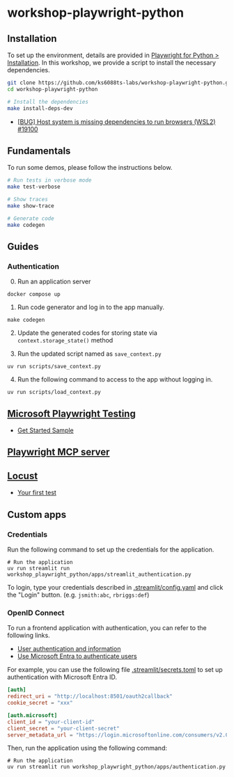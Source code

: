 # workshop-playwright-python

## Installation

To set up the environment, details are provided in [Playwright for Python > Installation](https://playwright.dev/python/docs/intro).
In this workshop, we provide a script to install the necessary dependencies.

```bash
git clone https://github.com/ks6088ts-labs/workshop-playwright-python.git
cd workshop-playwright-python

# Install the dependencies
make install-deps-dev
```

- [[BUG] Host system is missing dependencies to run browsers (WSL2) #19100](https://github.com/microsoft/playwright/issues/19100)

## Fundamentals

To run some demos, please follow the instructions below.

```bash
# Run tests in verbose mode
make test-verbose

# Show traces
make show-trace

# Generate code
make codegen
```

## Guides

### Authentication

0. Run an application server

```shell
docker compose up
```

1. Run code generator and log in to the app manually.

```shell
make codegen
```

2. Update the generated codes for storing state via `context.storage_state()` method

3. Run the updated script named as `save_context.py`

```shell
uv run scripts/save_context.py
```

4. Run the following command to access to the app without logging in.

```shell
uv run scripts/load_context.py
```

## [Microsoft Playwright Testing](https://learn.microsoft.com/ja-jp/azure/playwright-testing/)

- [Get Started Sample](https://github.com/microsoft/playwright-testing-service/tree/main/samples/get-started)

## [Playwright MCP server](https://github.com/microsoft/playwright-mcp)

## [Locust](https://github.com/locustio/locust)

- [Your first test](https://docs.locust.io/en/stable/quickstart.html)

## Custom apps

### Credentials

Run the following command to set up the credentials for the application.

```shell
# Run the application
uv run streamlit run workshop_playwright_python/apps/streamlit_authentication.py
```

To login, type your credentials described in [.streamlit/config.yaml](../.streamlit/config.yaml) and click the "Login" button. (e.g. `jsmith:abc`, `rbriggs:def`)

### OpenID Connect

To run a frontend application with authentication, you can refer to the following links.

- [User authentication and information](https://docs.streamlit.io/develop/concepts/connections/authentication)
- [Use Microsoft Entra to authenticate users](https://docs.streamlit.io/develop/tutorials/authentication/microsoft)

For example, you can use the following file [.streamlit/secrets.toml](../.streamlit/secrets.toml.example) to set up authentication with Microsoft Entra ID.

```toml
[auth]
redirect_uri = "http://localhost:8501/oauth2callback"
cookie_secret = "xxx"

[auth.microsoft]
client_id = "your-client-id"
client_secret = "your-client-secret"
server_metadata_url = "https://login.microsoftonline.com/consumers/v2.0/.well-known/openid-configuration"
```

Then, run the application using the following command:

```shell
# Run the application
uv run streamlit run workshop_playwright_python/apps/authentication.py
```
